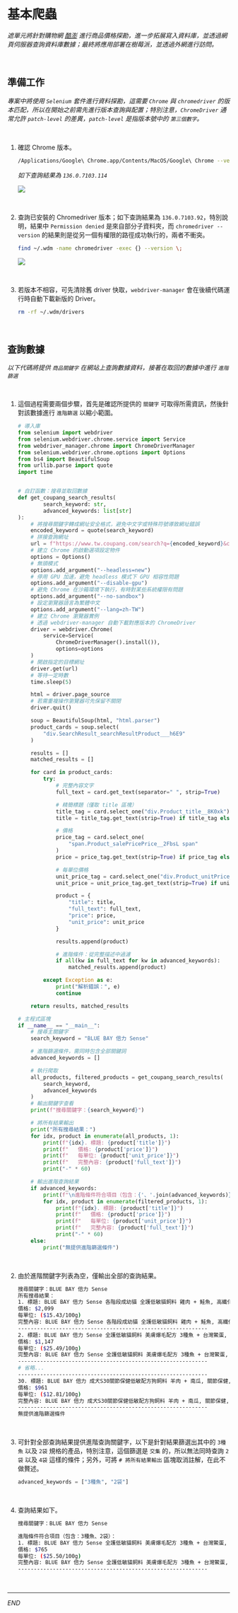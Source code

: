 # 基本爬蟲

_遮單元將針對購物網 [酷澎](https://www.tw.coupang.com/) 進行商品價格探勘，進一步拓展寫入資料庫，並透過網頁伺服器查詢資料庫數據；最終將應用部署在樹莓派，並透過外網進行訪問。_

<br>

## 準備工作

_專案中將使用 `Selenium` 套件進行資料探勘，這需要 `Chrome` 與 `chromedriver` 的版本匹配，所以在開始之前需先進行版本查詢與配置；特別注意，`ChromeDriver` 通常允許 `patch-level` 的差異，`patch-level` 是指版本號中的 `第三個數字`。_

<br>

1. 確認 Chrome 版本。

    ```bash
    /Applications/Google\ Chrome.app/Contents/MacOS/Google\ Chrome --version
    ```

    _如下查詢結果為 `136.0.7103.114`_

    ![](images/img_04.png)

<br>

2. 查詢已安裝的 Chromedriver 版本；如下查詢結果為 `136.0.7103.92`，特別說明，結果中 `Permission denied` 是來自部分子資料夾，而 `chromedriver --version` 的結果則是從另一個有權限的路徑成功執行的，兩者不衝突。

    ```bash
    find ~/.wdm -name chromedriver -exec {} --version \;
    ```

    ![](images/img_05.png)

<br>

3. 若版本不相容，可先清除舊 driver 快取，`webdriver-manager` 會在後續代碼運行時自動下載新版的 Driver。

    ```bash
    rm -rf ~/.wdm/drivers
    ```

<br>

## 查詢數據

_以下代碼將提供 `商品關鍵字` 在網站上查詢數據資料，接著在取回的數據中進行 `進階篩選`_

<br>

1. 這個過程需要兩個步驟，首先是確認所提供的 `關鍵字` 可取得所需資訊，然後針對該數據進行 `進階篩選` 以縮小範圍。

    ```python
    # 導入庫
    from selenium import webdriver
    from selenium.webdriver.chrome.service import Service
    from webdriver_manager.chrome import ChromeDriverManager
    from selenium.webdriver.chrome.options import Options
    from bs4 import BeautifulSoup
    from urllib.parse import quote
    import time


    # 自訂函數：搜尋並取回數據
    def get_coupang_search_results(
            search_keyword: str,
            advanced_keywords: list[str]
    ):
        # 將搜尋關鍵字轉成網址安全格式，避免中文字或特殊符號導致網址錯誤
        encoded_keyword = quote(search_keyword)
        # 拼接查詢網址
        url = f"https://www.tw.coupang.com/search?q={encoded_keyword}&channel=user"
        # 建立 Chrome 的啟動選項設定物件
        options = Options()
        # 無頭模式
        options.add_argument("--headless=new")
        # 停用 GPU 加速，避免 headless 模式下 GPU 相容性問題
        options.add_argument("--disable-gpu")
        # 避免 Chrome 在沙箱環境下執行，有時對某些系統權限有問題
        options.add_argument("--no-sandbox")
        # 設定瀏覽器語言為繁體中文
        options.add_argument("--lang=zh-TW")
        # 建立 Chrome 瀏覽器實例
        # 透過 webdriver-manager 自動下載對應版本的 ChromeDriver
        driver = webdriver.Chrome(
            service=Service(
                ChromeDriverManager().install()),
                options=options
        )
        # 開啟指定的目標網址
        driver.get(url)
        # 等待一定時數
        time.sleep(5)

        html = driver.page_source
        # 若需重複操作瀏覽器可先保留不關閉
        driver.quit()

        soup = BeautifulSoup(html, "html.parser")
        product_cards = soup.select(
            "div.SearchResult_searchResultProduct___h6E9"
        )

        results = []
        matched_results = []

        for card in product_cards:
            try:
                # 完整內容文字
                full_text = card.get_text(separator=" ", strip=True)

                # 精簡標題（僅取 title 區塊）
                title_tag = card.select_one("div.Product_title__8K0xk")
                title = title_tag.get_text(strip=True) if title_tag else "N/A"

                # 價格
                price_tag = card.select_one(
                    "span.Product_salePricePrice__2FbsL span"
                )
                price = price_tag.get_text(strip=True) if price_tag else "N/A"

                # 每單位價格
                unit_price_tag = card.select_one("div.Product_unitPrice__QQPdR")
                unit_price = unit_price_tag.get_text(strip=True) if unit_price_tag else "N/A"

                product = {
                    "title": title,
                    "full_text": full_text,
                    "price": price,
                    "unit_price": unit_price
                }

                results.append(product)

                # 進階條件：從完整描述中過濾
                if all(kw in full_text for kw in advanced_keywords):
                    matched_results.append(product)

            except Exception as e:
                print("解析錯誤：", e)
                continue

        return results, matched_results

    # 主程式區塊
    if __name__ == "__main__":
        # 搜尋主關鍵字
        search_keyword = "BLUE BAY 倍力 Sense"

        # 進階篩選條件，需同時包含全部關鍵詞
        advanced_keywords = []

        # 執行爬取
        all_products, filtered_products = get_coupang_search_results(
            search_keyword,
            advanced_keywords
        )
        # 輸出關鍵字查看
        print(f"搜尋關鍵字：{search_keyword}")

        # 將所有結果輸出
        print("所有搜尋結果：")
        for idx, product in enumerate(all_products, 1):
            print(f"{idx}. 標題: {product['title']}")
            print(f"   價格: {product['price']}")
            print(f"   每單位: {product['unit_price']}")
            print(f"   完整內容: {product['full_text']}")
            print("-" * 60)

        # 輸出進階查詢結果
        if advanced_keywords:
            print(f"\n進階條件符合項目（包含：{'、'.join(advanced_keywords)}）：")
            for idx, product in enumerate(filtered_products, 1):
                print(f"{idx}. 標題: {product['title']}")
                print(f"   價格: {product['price']}")
                print(f"   每單位: {product['unit_price']}")
                print(f"   完整內容: {product['full_text']}")
                print("-" * 60)
        else:
            print("無提供進階篩選條件")
    ```

<br>

2. 由於進階關鍵字列表為空，僅輸出全部的查詢結果。

    ```bash
    搜尋關鍵字：BLUE BAY 倍力 Sense
    所有搜尋結果：
    1. 標題: BLUE BAY 倍力 Sense 各階段成幼貓 全護低敏貓飼料 雞肉 + 鮭魚, 高纖化毛, 13.6kg, 1袋
    價格: $2,099
    每單位: ($15.43/100g)
    完整內容: BLUE BAY 倍力 Sense 各階段成幼貓 全護低敏貓飼料 雞肉 + 鮭魚, 高纖化毛, 13.6kg, 1袋 特價 96折 $2,199 $2,099 ($15.43/100g) 7折 優惠券 明天 5/17 (六) 預計送達 免運 ( 1 )
    ------------------------------------------------------------
    2. 標題: BLUE BAY 倍力 Sense 全護低敏貓飼料 美膚爆毛配方 3種魚 + 台灣鱉蛋, 皮膚/毛髮, 1.5kg, 3袋
    價格: $1,147
    每單位: ($25.49/100g)
    完整內容: BLUE BAY 倍力 Sense 全護低敏貓飼料 美膚爆毛配方 3種魚 + 台灣鱉蛋, 皮膚/毛髮, 1.5kg, 3袋 特價 85折 $1,350 $1,147 ($25.49/100g) $203 優惠券 明天 5/17 (六) 預計送達 免運 ( 2 )
    ------------------------------------------------------------
    # 省略...
    ------------------------------------------------------------
    30. 標題: BLUE BAY 倍力 成犬S30關節保健低敏配方狗飼料 羊肉 + 南瓜, 關節保健, 7.5kg, 1袋
    價格: $961
    每單位: ($12.81/100g)
    完整內容: BLUE BAY 倍力 成犬S30關節保健低敏配方狗飼料 羊肉 + 南瓜, 關節保健, 7.5kg, 1袋 特價 39折 $2,500 $961 ($12.81/100g) 7折 優惠券 缺貨 免運 ( 623 )
    ------------------------------------------------------------
    無提供進階篩選條件
    ```

<br>

3. 可針對全部查詢結果提供進階查詢關鍵字，以下是針對結果篩選出其中的 `3種魚` 以及 `2袋` 規格的產品，特別注意，這個篩選是 `交集` 的，所以無法同時查詢 `2袋` 以及 `4袋` 這樣的條件；另外，可將 `# 將所有結果輸出` 區塊取消註解，在此不做贅述。

    ```python
    advanced_keywords = ["3種魚", "2袋"]
    ```

<br>

4. 查詢結果如下。

    ```bash
    搜尋關鍵字：BLUE BAY 倍力 Sense

    進階條件符合項目（包含：3種魚、2袋）：
    1. 標題: BLUE BAY 倍力 Sense 全護低敏貓飼料 美膚爆毛配方 3種魚 + 台灣鱉蛋, 皮膚/毛髮, 1.5kg, 2袋
    價格: $765
    每單位: ($25.50/100g)
    完整內容: BLUE BAY 倍力 Sense 全護低敏貓飼料 美膚爆毛配方 3種魚 + 台灣鱉蛋, 皮膚/毛髮, 1.5kg, 2袋 特價 85折 $900 $765 ($25.50/100g) $135 優惠券 明天 5/17 (六) 預計送達 免運 ( 2 )
    ------------------------------------------------------------
    ```

<br>

___

_END_